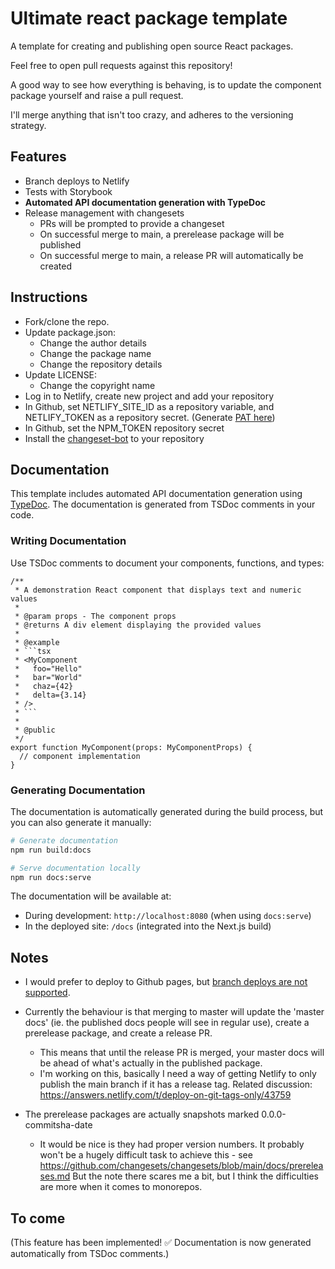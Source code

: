 # Ultimate react package template 

A template for creating and publishing open source React packages. 

Feel free to open pull requests against this repository! 

A good way to see how everything is behaving, is to update the component package yourself and raise a pull request. 

I'll merge anything that isn't too crazy, and adheres to the versioning strategy. 

## Features

- Branch deploys to Netlify 
- Tests with Storybook
- **Automated API documentation generation with TypeDoc**
- Release management with changesets
    - PRs will be prompted to provide a changeset 
    - On successful merge to main, a prerelease package will be published
    - On successful merge to main, a release PR will automatically be created



## Instructions 

- Fork/clone the repo. 
- Update package.json: 
    - Change the author details
    - Change the package name
    - Change the repository details
- Update LICENSE: 
    - Change the copyright name
- Log in to Netlify, create new project and add your repository 
- In Github, set NETLIFY_SITE_ID as a repository variable, and NETLIFY_TOKEN as a repository secret. (Generate [PAT here](https://app.netlify.com/user/applications#oauth)) 
- In Github, set the NPM_TOKEN repository secret 
- Install the [changeset-bot](https://github.com/apps/changeset-bot) to your repository 


## Documentation

This template includes automated API documentation generation using [TypeDoc](https://typedoc.org/). The documentation is generated from TSDoc comments in your code.

### Writing Documentation

Use TSDoc comments to document your components, functions, and types:

```tsx
/**
 * A demonstration React component that displays text and numeric values
 * 
 * @param props - The component props
 * @returns A div element displaying the provided values
 * 
 * @example
 * ```tsx
 * <MyComponent 
 *   foo="Hello"
 *   bar="World"
 *   chaz={42}
 *   delta={3.14}
 * />
 * ```
 * 
 * @public
 */
export function MyComponent(props: MyComponentProps) {
  // component implementation
}
```

### Generating Documentation

The documentation is automatically generated during the build process, but you can also generate it manually:

```bash
# Generate documentation
npm run build:docs

# Serve documentation locally
npm run docs:serve
```

The documentation will be available at:
- During development: `http://localhost:8080` (when using `docs:serve`)
- In the deployed site: `/docs` (integrated into the Next.js build) 


## Notes

- I would prefer to deploy to Github pages, but [branch deploys are not supported](https://github.com/orgs/community/discussions/21582).

- Currently the behaviour is that merging to master will update the 'master docs' (ie. the published docs people will see in regular use), create a prerelease package, and create a release PR. 
  - This means that until the release PR is merged, your master docs will be ahead of what's actually in the published package. 
  - I'm working on this, basically I need a way of getting Netlify to only publish the main branch if it has a release tag. Related discussion: https://answers.netlify.com/t/deploy-on-git-tags-only/43759

- The prerelease packages are actually snapshots marked 0.0.0-commitsha-date
  - It would be nice is they had proper version numbers. It probably won't be a hugely difficult task to achieve this - see https://github.com/changesets/changesets/blob/main/docs/prereleases.md But the note there scares me a bit, but I think the difficulties are more when it comes to monorepos. 


## To come

(This feature has been implemented! ✅ Documentation is now generated automatically from TSDoc comments.) 




